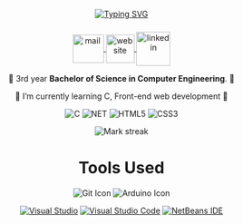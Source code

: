 <div align="center">
  
[![Typing SVG](https://readme-typing-svg.demolab.com/?lines=‎.+.+.+.+I'm+Kieth+Wilbur+Chua;.+.+Computer+Engineering+Student)](https://git.io/typing-svg)

<h3 align="center"></h3>
<p align="center">
  <a href="mailto:kieth4825@gmail.com" target="_blank">
    <img align="center" src="assets/gmail.png" alt="mail" height="50" width="55" />
  </a>
  <a href="https://kashiwagiren.github.io" target="_blank">
    <img align="center" src="assets/web.png" alt="website" height="50" width="50" />
  </a>
  <a href="https://www.linkedin.com/in/kieth-wilbur-chua-a40b282a9/" target="_blank">
    <img align="center" src="assets/linkedin.png" alt="linkedin" height="60" width="60" />
  </a>
</p>

 💼 3rd year <strong>Bachelor of Science in Computer Engineering</strong>. 💼
 
 🌱 I’m currently learning C, Front-end web development 🌱

![C](https://img.shields.io/badge/c-%2300599C.svg?style=for-the-badge&logo=c&logoColor=white)
![NET](https://img.shields.io/badge/.NET-5C2D91?style=for-the-badge&logo=.net&logoColor=white)
![HTML5](https://img.shields.io/badge/html5-%23E34F26.svg?style=for-the-badge&logo=html5&logoColor=white)
![CSS3](https://img.shields.io/badge/css3-%231572B6.svg?style=for-the-badge&logo=css3&logoColor=white)

<p align="center">
  <img alt="Mark streak" src="https://github-readme-streak-stats.herokuapp.com/?user=kashiwagiren&hide_border=true&theme=transparent" /> 
</p>

# Tools Used
![Git Icon](https://img.icons8.com/color/48/000000/git.png) ![Arduino Icon](https://img.icons8.com/color/48/000000/arduino.png) 

[![Visual Studio](https://custom-icon-badges.demolab.com/badge/Visual%20Studio-5C2D91.svg?&logo=visual-studio&logoColor=white)](#) [![Visual Studio Code](https://custom-icon-badges.demolab.com/badge/Visual%20Studio%20Code-0078d7.svg?logo=vsc&logoColor=white)](#) [![NetBeans IDE](https://img.shields.io/badge/NetBeans%20IDE-1B6AC6.svg?logo=apache-netbeans-ide&logoColor=white)](#)
